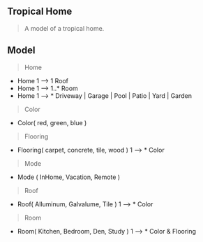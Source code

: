 Tropical Home
-------------
>A model of a tropical home.

Model
-----
>Home
* Home 1 --> 1 Roof
* Home 1 --> 1..* Room
* Home 1 --> * Driveway | Garage | Pool | Patio | Yard | Garden

>Color
* Color( red, green, blue )

>Flooring
* Flooring( carpet, concrete, tile, wood ) 1 --> * Color

>Mode
* Mode ( InHome, Vacation, Remote )

>Roof
* Roof( Alluminum, Galvalume, Tile ) 1 --> * Color

>Room
* Room( Kitchen, Bedroom, Den, Study ) 1 --> * Color & Flooring